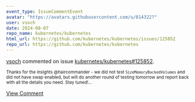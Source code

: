 ```yaml
---
event_type: IssueCommentEvent
avatar: "https://avatars.githubusercontent.com/u/814322?"
user: vsoch
date: 2024-08-07
repo_name: kubernetes/kubernetes
html_url: https://github.com/kubernetes/kubernetes/issues/125852
repo_url: https://github.com/kubernetes/kubernetes
---
```


<a href='https://github.com/vsoch' target='_blank'>vsoch</a> commented on issue <a href='https://github.com/kubernetes/kubernetes/issues/125852' target='_blank'>kubernetes/kubernetes#125852</a>.

<small>Thanks for the insights @haircommander - we did not test `SizeMemoryBackedVolumes` and did not have swap enabled, but will do another round of testing tomorrow and report back with all the details you need. Stay tuned!...</small>

<a href='https://github.com/kubernetes/kubernetes/issues/125852' target='_blank'>View Comment</a>
